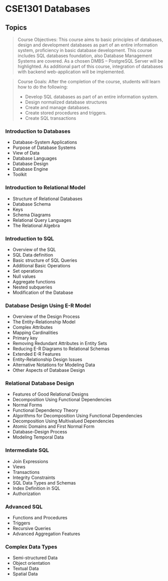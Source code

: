 # CSE1301 Databases

## Topics

> Course Objectives: This course aims to basic principles of databases, design and development databases as part of an entire information system, proficiency in basic database development. This course includes SQL databases foundation, also Database Management Systems are covered. As a chosen DMBS – PostgreSQL Server will be highlighted. As additional part of this course, integration of databases with backend web-application will be implemented.

> Course Goals: After the completion of the course, students will learn how to do the following:
> - Develop SQL databases as part of an entire information system.
> - Design normalized database structures
> - Create and manage databases.
> - Create stored procedures and triggers.
> - Create SQL transactions

### Introduction to Databases

  - Database-System Applications
  - Purpose of Database Systems
  - View of Data
  - Database Languages
  - Database Design
  - Database Engine
  - Toolkit

### Introduction to Relational Model

  - Structure of Relational Databases
  - Database Schema
  - Keys
  - Schema Diagrams
  - Relational Query Languages
  - The Relational Algebra

### Introduction to SQL

  - Overview of  the SQL
  - SQL Data definition
  - Basic structure of SQL Queries
  - Additional Basic Operations
  - Set operations
  - Null values
  - Aggregate functions
  - Nested subqueries
  - Modification of the Database

### Database Design Using E-R Model

  - Overview of the Design Process
  - The Entity-Relationship Model
  - Complex Attributes
  - Mapping Cardinalities
  - Primary key
  - Removing Redundant Attributes in Entity Sets
  - Reducing E-R Diagrams to Relational Schemas
  - Extended E-R Features
  - Entity-Relationship Design Issues
  - Alternative Notations for Modeling Data
  - Other Aspects of Database Design

### Relational Database Design

  - Features of Good Relational Designs
  - Decomposition Using Functional Dependencies
  - Normal Forms
  - Functional Dependency Theory
  - Algorithms for Decomposition Using Functional Dependencies
  - Decomposition Using Multivalued Dependencies
  - Atomic Domains and First Normal Form
  - Database-Design Process
  - Modeling Temporal Data

### Intermediate SQL

  - Join Expressions
  - Views
  - Transactions
  - Integrity Constraints
  - SQL Data Types and Schemas
  - Index Definition in SQL
  - Authorization

### Advanced SQL

  - Functions and Procedures
  - Triggers
  - Recursive Queries
  - Advanced Aggregation Features

### Complex Data Types

  - Semi-structured Data
  - Object orientation
  - Textual Data
  - Spatial Data
